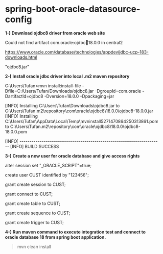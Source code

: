 # spring-boot-oracle-datasource-config

**1-) Download ojdbc8 driver from oracle web site**

Could not find artifact com.oracle:ojdbc:jar:18.0.0 in central2

https://www.oracle.com/database/technologies/appdev/jdbc-ucp-183-downloads.html

"ojdbc8.jar"

**2-) Install oracle jdbc driver into local .m2 maven repository**

C:\Users\Tufan>mvn install:install-file -Dfile=C:/Users/Tufan/Downloads/ojdbc8.jar -DgroupId=com.oracle -DartifactId=ojdbc8 -Dversion=18.0.0 -Dpackaging=jar

[INFO] Installing C:\Users\Tufan\Downloads\ojdbc8.jar to C:\Users\Tufan\.m2\repository\com\oracle\ojdbc8\18.0.0\ojdbc8-18.0.0.jar
[INFO] Installing C:\Users\Tufan\AppData\Local\Temp\mvninstall5271470864250313861.pom to C:\Users\Tufan\.m2\repository\com\oracle\ojdbc8\18.0.0\ojdbc8-18.0.0.pom

[INFO] ------------------------------------------------------------------------
[INFO] BUILD SUCCESS

**3-) Create a new user for oracle database and give access rights**

alter session set "_ORACLE_SCRIPT"=true;

create user CUST identified by "123456";

grant create session to CUST;

grant connect to CUST;

grant create table to CUST;

grant create sequence to CUST;

grant create trigger to CUST;


**4-) Run maven command to execute integration test and connect to oracle database 18 from spring boot application.**

> mvn clean install
